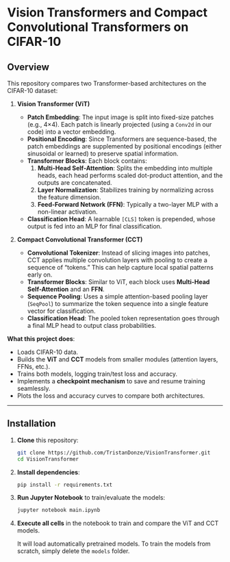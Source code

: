 # Vision Transformers and Compact Convolutional Transformers on CIFAR-10

## Overview

This repository compares two Transformer-based architectures on the CIFAR-10 dataset:

1. **Vision Transformer (ViT)**

   - **Patch Embedding**: The input image is split into fixed-size patches (e.g., 4×4). Each patch is linearly projected (using a `Conv2d` in our code) into a vector embedding.
   - **Positional Encoding**: Since Transformers are sequence-based, the patch embeddings are supplemented by positional encodings (either sinusoidal or learned) to preserve spatial information.
   - **Transformer Blocks**: Each block contains:
     1. **Multi-Head Self-Attention**: Splits the embedding into multiple heads, each head performs scaled dot-product attention, and the outputs are concatenated.
     2. **Layer Normalization**: Stabilizes training by normalizing across the feature dimension.
     3. **Feed-Forward Network (FFN)**: Typically a two-layer MLP with a non-linear activation.
   - **Classification Head**: A learnable `[CLS]` token is prepended, whose output is fed into an MLP for final classification.

2. **Compact Convolutional Transformer (CCT)**
   - **Convolutional Tokenizer**: Instead of slicing images into patches, CCT applies multiple convolution layers with pooling to create a sequence of “tokens.” This can help capture local spatial patterns early on.
   - **Transformer Blocks**: Similar to ViT, each block uses **Multi-Head Self-Attention** and an **FFN**.
   - **Sequence Pooling**: Uses a simple attention-based pooling layer (`SeqPool`) to summarize the token sequence into a single feature vector for classification.
   - **Classification Head**: The pooled token representation goes through a final MLP head to output class probabilities.

**What this project does**:

- Loads CIFAR-10 data.
- Builds the **ViT** and **CCT** models from smaller modules (attention layers, FFNs, etc.).
- Trains both models, logging train/test loss and accuracy.
- Implements a **checkpoint mechanism** to save and resume training seamlessly.
- Plots the loss and accuracy curves to compare both architectures.

---

## Installation

1. **Clone** this repository:

   ```bash
   git clone https://github.com/TristanDonze/VisionTransformer.git
   cd VisionTransformer
   ```

2. **Install dependencies**:

   ```bash
   pip install -r requirements.txt
   ```

3. **Run Jupyter Notebook** to train/evaluate the models:

   ```bash
   jupyter notebook main.ipynb
   ```

4. **Execute all cells** in the notebook to train and compare the ViT and CCT models.

   It will load automatically pretrained models. To train the models from scratch, simply delete the `models` folder.
